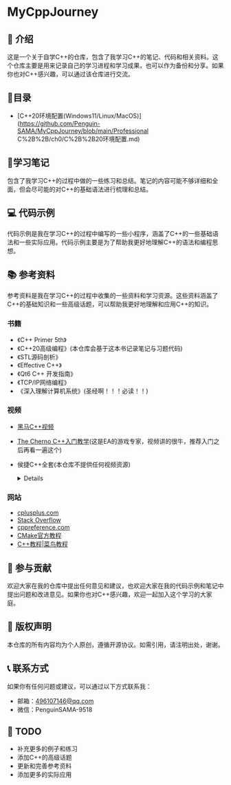 # MyCppJourney

## 📖 介绍

这是一个关于自学C++的仓库，包含了我学习C++的笔记、代码和相关资料。这个仓库主要是用来记录自己的学习进程和学习成果，也可以作为备份和分享。如果你也对C++感兴趣，可以通过该仓库进行交流。

## 🎯目录

- [C++20环境配置(Windows11/Linux/MacOS)](https://github.com/Penguin-SAMA/MyCppJourney/blob/main/Professional C%2B%2B/ch0/C%2B%2B20环境配置.md)

## 📝学习笔记

包含了我学习C++的过程中做的一些练习和总结。笔记的内容可能不够详细和全面，但会尽可能的对C++的基础语法进行梳理和总结。

## 💻 代码示例

代码示例是我在学习C++的过程中编写的一些小程序，涵盖了C++的一些基础语法和一些实际应用。代码示例主要是为了帮助我更好地理解C++的语法和编程思想。

## 📚 参考资料

参考资料是我在学习C++的过程中收集的一些资料和学习资源。这些资料涵盖了C++的基础知识和一些高级话题，可以帮助我更好地理解和应用C++的知识。

### 书籍

- 《C++ Primer 5th》
- 《C++20高级编程》(本仓库会基于这本书记录笔记与习题代码)
- 《STL源码剖析》
- 《Effective C++》
- 《Qt6 C++ 开发指南》
- 《TCP/IP网络编程》
- 《深入理解计算机系统》(圣经啊！！！必读！！)

### 视频

- [黑马C++视频](https://www.bilibili.com/video/BV1et411b73Z)

- [The Cherno C++入门教学](https://www.bilibili.com/video/BV1Wd4y1t7fZ)(这是EA的游戏专家，视频讲的很牛，推荐入门之后再看一遍这个)

- 侯捷C++全套(本仓库不提供任何视频资源)

  <details>
      <ul>
          <li>面向对象上、下</li>
          <li>STL与泛型编程</li>
          <li>新标准C++11&14</li>
  		<li>内存管理机制</li>
  		<li>C++的程序的生前死后</li>
  		<li>C++设计模式</li>
      </ul>
  </details>

### 网站

- [cplusplus.com](cplusplus.com)
- [Stack Overflow](stackoverflow.com)
- [cppreference.com](cppreference.com)
- [CMake官方教程](cmake.org/cmake/help/latest/guide/tutorial/index.html)
- [C++教程|菜鸟教程](https://www.runoob.com/cplusplus/cpp-tutorial.html)

## 🤝 参与贡献

欢迎大家在我的仓库中提出任何意见和建议，也欢迎大家在我的代码示例和笔记中提出问题和改进意见。如果你也对C++感兴趣，欢迎一起加入这个学习的大家庭。

## 📄 版权声明

本仓库的所有内容均为个人原创，遵循开源协议。如需引用，请注明出处，谢谢。

## 📞 联系方式

如果你有任何问题或建议，可以通过以下方式联系我：

- 邮箱：[496107146@qq.com](mailto:496107146@qq.com)
- 微信：PenguinSAMA-9518

## 📌 TODO

-  补充更多的例子和练习
-  添加C++的高级话题
-  更新和完善参考资料
-  添加更多的实际应用
